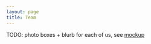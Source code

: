 ```yaml
---
layout: page
title: Team
---
```


TODO: photo boxes + blurb for each of us, see [mockup](https://drive.google.com/file/d/1v0tuQ8IdkBanTjERwSyiB_8Oh6Xm0_vP/view)